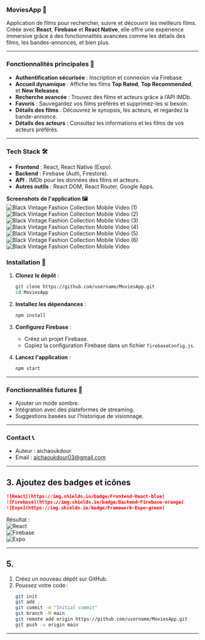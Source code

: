 ### **MoviesApp 🎥**  

Application de films pour rechercher, suivre et découvrir les meilleurs films. Créée avec **React**, **Firebase** et **React Native**, elle offre une expérience immersive grâce à des fonctionnalités avancées comme les détails des films, les bandes-annonces, et bien plus.  

---

### **Fonctionnalités principales 📌**  
- **Authentification sécurisée** : Inscription et connexion via Firebase.  
- **Accueil dynamique** : Affiche les films **Top Rated**, **Top Recommended**, et **New Releases**.  
- **Recherche avancée** : Trouvez des films et acteurs grâce à l’API IMDb.  
- **Favoris** : Sauvegardez vos films préférés et supprimez-les si besoin.  
- **Détails des films** : Découvrez le synopsis, les acteurs, et regardez la bande-annonce.  
- **Détails des acteurs** : Consultez les informations et les films de vos acteurs préférés.  

---

### **Tech Stack 🛠️**  
- **Frontend** : React, React Native (Expo).  
- **Backend** : Firebase (Auth, Firestore).  
- **API** : IMDb pour les données des films et acteurs.  
- **Autres outils** : React DOM, React Router, Google Apps.  



 **Screenshots de l'application 🖼️**  
![Black Vintage Fashion Collection Mobile Video (1)](https://github.com/user-attachments/assets/77192e72-0ced-4f83-b6e7-f3625ee174f1)
![Black Vintage Fashion Collection Mobile Video (2)](https://github.com/user-attachments/assets/b05f8d50-a654-4e61-b64d-c640a7297733)
![Black Vintage Fashion Collection Mobile Video (3)](https://github.com/user-attachments/assets/febc1a42-7622-4e68-a7b5-36566ca7dc30)
![Black Vintage Fashion Collection Mobile Video (4)](https://github.com/user-attachments/assets/cffe10d7-b91e-41cb-8b2e-c6dbe6111e75)
![Black Vintage Fashion Collection Mobile Video (5)](https://github.com/user-attachments/assets/f85ed7e4-9998-4cf7-845f-12a7ae13ce70)
![Black Vintage Fashion Collection Mobile Video (6)](https://github.com/user-attachments/assets/42e42d72-df56-4b45-8eb7-e9e4b41bb5a7)
![Black Vintage Fashion Collection Mobile Video](https://github.com/user-attachments/assets/9fa2f3fb-6c93-4faa-883b-fac2bb0b940c)



### **Installation 🚀**  

1. **Clonez le dépôt** :  
   ```bash
   git clone https://github.com/username/MoviesApp.git
   cd MoviesApp
   ```

2. **Installez les dépendances** :  
   ```bash
   npm install
   ```

3. **Configurez Firebase** :  
   - Créez un projet Firebase.  
   - Copiez la configuration Firebase dans un fichier `firebaseConfig.js`.  

4. **Lancez l'application** :  
   ```bash
   npm start
   ```

---

### **Fonctionnalités futures 🚧**  
- Ajouter un mode sombre.  
- Intégration avec des plateformes de streaming.  
- Suggestions basées sur l'historique de visionnage.  

---

### **Contact 📞**  
- Auteur : aichaoukdour 
- Email : aichaoukdour03@gmail.com  

---

## 3. **Ajoutez des badges et icônes**


```markdown
![React](https://img.shields.io/badge/Frontend-React-blue)  
![Firebase](https://img.shields.io/badge/Backend-Firebase-orange)  
![Expo](https://img.shields.io/badge/Framework-Expo-green)  
```

Résultat :  
![React](https://img.shields.io/badge/Frontend-React-blue)  
![Firebase](https://img.shields.io/badge/Backend-Firebase-orange)  
![Expo](https://img.shields.io/badge/Framework-Expo-green)  

---

## 5. 

1. Créez un nouveau dépôt sur GitHub.  
2. Poussez votre code :  
   ```bash
   git init  
   git add .  
   git commit -m "Initial commit"  
   git branch -M main  
   git remote add origin https://github.com/username/MoviesApp.git  
   git push -u origin main  
   ```  

---

